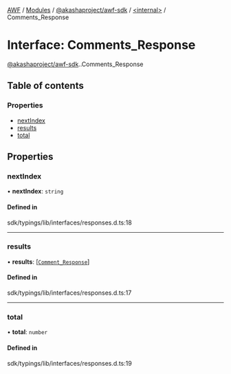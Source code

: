 [AWF](../README.md) / [Modules](../modules.md) / [@akashaproject/awf-sdk](../modules/akashaproject_awf_sdk.md) / [<internal\>](../modules/akashaproject_awf_sdk._internal_.md) / Comments\_Response

# Interface: Comments\_Response

[@akashaproject/awf-sdk](../modules/akashaproject_awf_sdk.md).[<internal>](../modules/akashaproject_awf_sdk._internal_.md).Comments_Response

## Table of contents

### Properties

- [nextIndex](akashaproject_awf_sdk._internal_.Comments_Response.md#nextindex)
- [results](akashaproject_awf_sdk._internal_.Comments_Response.md#results)
- [total](akashaproject_awf_sdk._internal_.Comments_Response.md#total)

## Properties

### nextIndex

• **nextIndex**: `string`

#### Defined in

sdk/typings/lib/interfaces/responses.d.ts:18

___

### results

• **results**: [[`Comment_Response`](akashaproject_awf_sdk._internal_.Comment_Response.md)]

#### Defined in

sdk/typings/lib/interfaces/responses.d.ts:17

___

### total

• **total**: `number`

#### Defined in

sdk/typings/lib/interfaces/responses.d.ts:19

